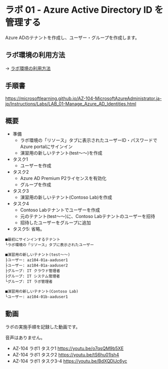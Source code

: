 # ラボ 01 - Azure Active Directory ID を管理する

Azure ADのテナントを作成し、ユーザー・グループを作成します。

## ラボ環境の利用方法

→ [ラボ環境の利用方法](lab00.md)

## 手順書

https://microsoftlearning.github.io/AZ-104-MicrosoftAzureAdministrator.ja-jp/Instructions/Labs/LAB_01-Manage_Azure_AD_Identities.html

## 概要

- 準備
  - ラボ環境の「リソース」タブに表示されたユーザーID・パスワードでAzure portalにサインイン
  - 演習用の新しいテナント(test～～)を作成
- タスク1
  - ユーザーを作成
- タスク2
  - Azure AD Premium P2ライセンスを有効化
  - グループを作成
- タスク3
  - 演習用の新しいテナント(Contoso Lab)を作成
- タスク4
  - Contoso Labテナントでユーザーを作成
  - 元のテナント(test～～)に、Contoso Labテナントのユーザーを招待
  - 招待したユーザーをグループに追加
- タスク5: 省略。

```
■最初にサインインするテナント
└ラボ環境の「リソース」タブに表示されたユーザー

■演習用の新しいテナント(test～～)
├ユーザー: az104-01a-aaduser1
├ユーザー: az104-01a-aaduser2
├グループ: IT クラウド管理者
├グループ: IT システム管理者
└グループ: IT ラボ管理者

■演習用の新しいテナント(Contoso Lab)
└ユーザー: az104-01b-aaduser1
```

## 動画

ラボの実施手順を記録した動画です。

音声はありません。

- AZ-104 ラボ1 タスク1 https://youtu.be/o7qsQM9b5XE
- AZ-104 ラボ1 タスク2 https://youtu.be/tS6hu01lsh4
- AZ-104 ラボ1 タスク3-4 https://youtu.be/BdXQDlJc6yc
